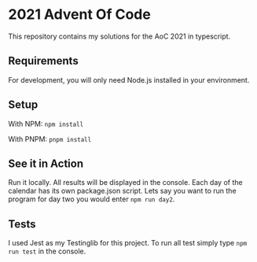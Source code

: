 # 2021 Advent Of Code

This repository contains my solutions for the AoC 2021 in typescript.

## Requirements

For development, you will only need Node.js installed in your environment.

## Setup

With NPM:
`npm install`

With PNPM:
`pnpm install`

## See it in Action

Run it locally.
All results will be displayed in the console.
Each day of the calendar has its own package.json script.
Lets say you want to run the program for day two you would enter `npm run day2`.

## Tests

I used Jest as my Testinglib for this project.
To run all test simply type `npm run test` in the console.
